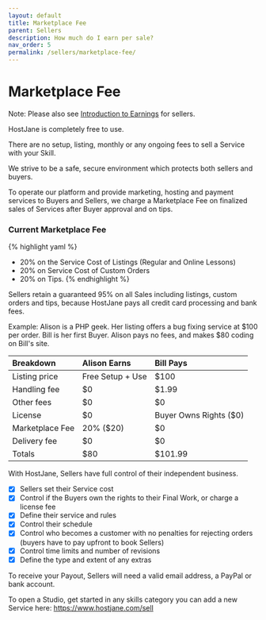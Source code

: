 ```yaml
---
layout: default
title: Marketplace Fee
parent: Sellers
description: How much do I earn per sale?
nav_order: 5
permalink: /sellers/marketplace-fee/
---
```


# Marketplace Fee

<span class="blue">Note: Please also see [Introduction to Earnings](/sellers/earnings/) for sellers.</span>

HostJane is completely free to use. 

<span class="green">There are no setup, listing, monthly or any ongoing fees to sell a Service with your Skill.</span>

We strive to be a safe, secure environment which protects both sellers and buyers.

To operate our platform and provide marketing, hosting and payment services to Buyers and Sellers, we charge a Marketplace Fee on finalized sales of Services after Buyer approval and on tips.

### Current Marketplace Fee

{% highlight yaml %}
- 20% on the Service Cost of Listings (Regular and Online Lessons)
- 20% on Service Cost of Custom Orders
- 20% on Tips.
{% endhighlight %}

Sellers retain a guaranteed 95% on all Sales including listings, custom orders and tips, because HostJane pays all credit card processing and bank fees.

Example: Alison is a PHP geek. Her listing offers a bug fixing service at $100 per order. Bill is her first Buyer. Alison pays no fees, and makes $80 coding on Bill's site.

| Breakdown       | Alison Earns       | Bill Pays |
|:-------------|:------------------|:------|
| Listing price           | Free Setup + Use | $100  |
| Handling fee | $0   | $1.99  |
| Other fees           | $0      | $0   |
| License           | $0 | Buyer Owns Rights ($0)  |
| Marketplace Fee | 20% ($20)   | $0  |
| Delivery fee         | $0     | $0   |
| Totals           | $80 | $101.99  |

With HostJane, Sellers have full control of their independent business.

- [x] Sellers set their Service cost
- [x] Control if the Buyers own the rights to their Final Work, or charge a license fee
- [x] Define their service and rules
- [x] Control their schedule
- [x] Control who becomes a customer with no penalties for rejecting orders (buyers have to pay upfront to book Sellers)
- [x] Control time limits and number of revisions
- [x] Define the type and extent of any extras

<span class="yellow">To receive your Payout, Sellers will need a valid email address, a PayPal or bank account.</span>

To open a Studio, get started in any skills category you can add a new Service here: https://www.hostjane.com/sell
